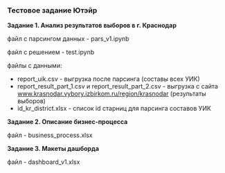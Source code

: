 <h3>Тестовое задание Ютэйр</h3>

**Задание 1. Анализ результатов выборов в г. Краснодар** 

файл с парсингом данных - pars_v1.ipynb

файл с решением - test.ipynb

файлы с данными: 

- report_uik.csv - выгрузка после парсинга (составы всех УИК)
- report_result_part_1.csv и report_result_part_2.csv - выгрузка с сайта www.krasnodar.vybory.izbirkom.ru/region/krasnodar (результаты выборов)
- id_kr_district.xlsx - список id старниц для парсинга составов УИК


**Задание 2. Описание бизнес-процесса** 

файл - business_process.xlsx

**Задание 3. Макеты дашборда**

файл - dashboard_v1.xlsx


```python

```
